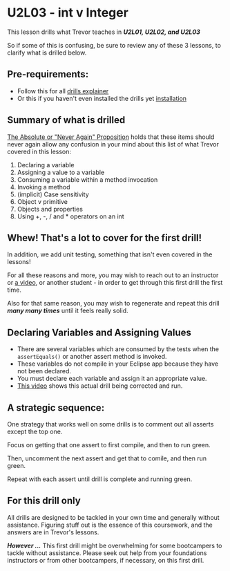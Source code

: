 # U2L03 - int v Integer

This lesson drills what Trevor teaches in _**U2L01, U2L02, and U2L03**_

So if some of this is confusing, be sure to review any of these 3 lessons, to clarify what is drilled below.

## Pre-requirements:

- Follow this for all  [drills explainer](/docs/drills/explainer/)
- Or this if you haven't even installed the drills yet [installation](/docs/drills/install/)

## Summary of what is drilled

[The Absolute or "Never Again" Proposition](/docs/drills/explainer/#the-absolute-or-never-again-proposition/) holds that these items should never again allow any confusion in your mind about this list of what Trevor covered in this lesson:

1. Declaring a variable
2. Assigning a value to a variable
3. Consuming a variable within a method invocation
4. Invoking a method
5. (implicit) Case sensitivity
6. Object v primitive
7. Objects and properties
8. Using +, -, / and * operators on an int

## Whew! That's a lot to cover for the first drill!

In addition, we add unit testing, something that isn't even covered in the lessons!

For all these reasons and more, you may wish to reach out to an instructor or [a video](https://youtu.be/kfkL4Ro5v5I?t=222), or another student - in order to get through this first drill the first time. 

Also for that same reason, you may wish to regenerate and repeat this drill _**many many times**_ until it feels really solid.


## Declaring Variables and Assigning Values

- There are several variables which are consumed by the tests when the `assertEquals()` or another assert method is invoked.
- These variables do not compile in your Eclipse app because they have not been declared.
- You must declare each variable and assign it an appropriate value.
- [This video](https://youtu.be/kfkL4Ro5v5I?t=222) shows this actual drill being corrected and run.

## A strategic sequence:

One strategy that works well on some drills is to comment out all asserts except the top one. 

Focus on getting that one assert to first compile, and then to run green.

Then, uncomment the next assert and get that to comile, and then run green.

Repeat with each assert until drill is complete and running green.

## For this drill only

All drills are designed to be tackled in your own time and generally without assistance. Figuring stuff out is the essence of this coursework, and the answers are in Trevor's lessons.

_**However ...**_ This first drill might be overwhelming for some bootcampers to tackle without assistance. Please seek out help from your foundations instructors or from other bootcampers, if necessary, on this first drill.
 
